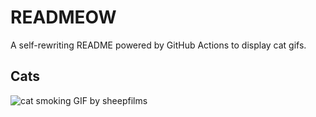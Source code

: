 # READMEOW

A self-rewriting README powered by GitHub Actions to display cat gifs.

## Cats

![cat smoking GIF by sheepfilms](https://media2.giphy.com/media/l0ExdMHUDKteztyfe/200.gif?cid=9acd02daitcxtmcdenn53psn60s5xtgy2v8q3vsedpd0sznz&ep=v1_gifs_search&rid=200.gif&ct=g)
